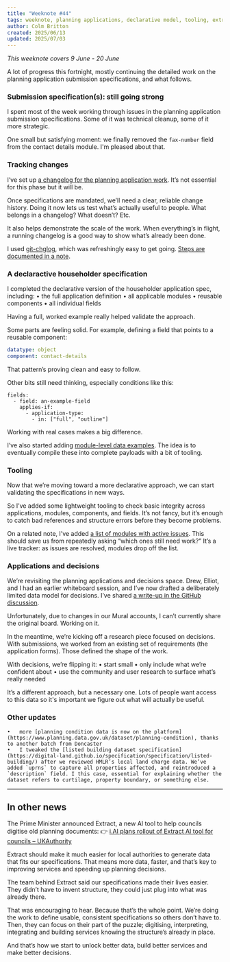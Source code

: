```yaml
---
title: "Weeknote #44"
tags: weeknote, planning applications, declarative model, tooling, extract, ai
author: Colm Britton
created: 2025/06/13
updated: 2025/07/03
---
```


_This weeknote covers 9 June - 20 June_

A lot of progress this fortnight, mostly continuing the detailed work on the planning application submission specifications, and what follows.

### Submission specification(s): still going strong

I spent most of the week working through issues in the planning application submission specifications. Some of it was technical cleanup, some of it more strategic.

One small but satisfying moment: we finally removed the `fax-number` field from the contact details module. I'm pleased about that.

### Tracking changes

I’ve set up [a changelog for the planning application work](https://github.com/digital-land/planning-application-data-specification/blob/main/CHANGELOG.md). It’s not essential for this phase but it will be.

Once specifications are mandated, we’ll need a clear, reliable change history. Doing it now lets us test what’s actually useful to people. What belongs in a changelog? What doesn’t? Etc.

It also helps demonstrate the scale of the work. When everything’s in flight, a running changelog is a good way to show what’s already been done.

I used [git-chglog](https://github.com/git-chglog/git-chglog), which was refreshingly easy to get going. [Steps are documented in a note](/notes/development/an-automated-changelog).

### A declaractive householder specification

I completed the declarative version of the householder application spec, including:
	•	the full application definition
	•	all applicable modules
	•	reusable components
	•	all individual fields

Having a full, worked example really helped validate the approach.

Some parts are feeling solid. For example, defining a field that points to a reusable component:

```yaml
datatype: object  
component: contact-details
```

That pattern’s proving clean and easy to follow.

Other bits still need thinking, especially conditions like this:

```
fields:
  - field: an-example-field
    applies-if:
      - application-type:
        - in: ["full", "outline"]
```

Working with real cases makes a big difference.

I’ve also started adding [module-level data examples](https://github.com/digital-land/planning-application-data-specification/tree/main/specification/example). The idea is to eventually compile these into complete payloads with a bit of tooling.


### Tooling

Now that we’re moving toward a more declarative approach, we can start validating the specifications in new ways.

So I’ve added some lightweight tooling to check basic integrity across applications, modules, components, and fields. It’s not fancy, but it’s enough to catch bad references and structure errors before they become problems.

On a related note, I’ve added [a list of modules with active issues](https://github.com/digital-land/planning-application-data-specification/blob/main/issue-tracking/index.md). This should save us from repeatedly asking “which ones still need work?” It’s a live tracker: as issues are resolved, modules drop off the list.

### Applications and decisions

We’re revisiting the planning applications and decisions space. Drew, Elliot, and I had an earlier whiteboard session, and I’ve now drafted a deliberately limited data model for decisions. I’ve shared [a write-up in the GitHub discussion](https://github.com/digital-land/data-standards-backlog/discussions/25#discussioncomment-13530686).

Unfortunately, due to changes in our Mural accounts, I can’t currently share the original board. Working on it.

In the meantime, we’re kicking off a research piece focused on decisions. With submissions, we worked from an existing set of requirements (the application forms). Those defined the shape of the work.

With decisions, we’re flipping it:
	•	start small
	•	only include what we’re confident about
	•	use the community and user research to surface what’s really needed

It’s a different approach, but a necessary one. Lots of people want access to this data so it's important we figure out what will actually be useful.

### Other updates

	•	more [planning condition data is now on the platform](https://www.planning.data.gov.uk/dataset/planning-condition), thanks to another batch from Doncaster
	•	I tweaked the [listed building dataset specification](https://digital-land.github.io/specification/specification/listed-building/) after we reviewed HMLR’s local land charge data. We’ve added `uprns` to capture all properties affected, and reintroduced a `description` field. I this case, essential for explaining whether the dataset refers to curtilage, property boundary, or something else.

---

## In other news 

The Prime Minister announced Extract, a new AI tool to help councils digitise old planning documents:
👉 [i.AI plans rollout of Extract AI tool for councils – UKAuthority](https://www.ukauthority.com/articles/iai-plans-roll-out-of-extract-ai-tool-for-councils)

Extract should make it much easier for local authorities to generate data that fits our specifications. That means more data, faster, and that’s key to improving services and speeding up planning decisions.

The team behind Extract said our specifications made their lives easier. They didn’t have to invent structure, they could just plug into what was already there.

That was encouraging to hear. Because that’s the whole point.
We’re doing the work to define usable, consistent specifications so others don’t have to.
Then, they can focus on their part of the puzzle; digitising, interpreting, integrating and building services knowing the structure’s already in place.

And that’s how we start to unlock better data, build better services and make better decisions.
